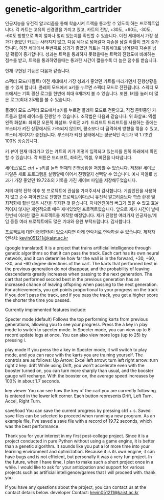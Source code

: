 # genetic-algorithm_cartrider

인공지능을 유전적 알고리즘을 통해 학습시켜 트랙을 통과할 수 있도록 하는 프로젝트입니다.
각 카트는 고유의 신경망을 가지고 있고, 카트의 전방, +30도, +60도, -30도, -60도 방향으로 벽이 얼마나 멀리 있는지를 확인할 수 있습니다.
이전 세대에서 가장 성과가 좋았던 카트는 사라지지 않고, 다음 세대로 넘어갈때 자손을 남길 확률이 크게 증가합니다.
이전 세대에서 두번째로 성과가 좋았던 카트는 다음세대로 넘어갈때 자손을 남길 확률이 증가합니다.
성과는 트랙을 통과하지 못했을때는 트랙의 진행도에 비례하는 점수를 받고, 트랙을 통과하였을때는 통과한 시간이 짧을수록 더 높은 점수를 받습니다.

현재 구현된 기능은 다음과 같습니다.

 스펙터 모드(디폴트)
이전 세대에서 가장 성과가 좋았던 카트를 따라가면서 진행상황을 볼 수 있게 합니다.
플레이 모드에서 a키를 누르면 스펙터 모드로 전환됩니다.
스펙터 모드에서는 기록 갱신 로그를 한번에 최대 6개까지 볼 수 있습니다. 또한, l키를 눌러 더 많은 로그(최대 25개)를 볼 수 있습니다.

 플레이 모드
스펙터 모드에서 a키를 누르면 플레이 모드로 전환되고, 직접 훈련중인 카트들과 함께 레이스를 진행할 수 있습니다.
조작법은 다음과 같습니다:
위 화살표: 엑셀
왼쪽 화살표: 좌회전
오른쪽 화살표: 우회전
z키: 드리프트
드리프트를 사용하는 중에는 부스터가 켜진 상황에서도 가속되지 않으며, 평소보다 더 급격하게 방향을 꺾을 수 있고, 부스터 게이지가 충전됩니다.
부스터가 켜진 상태에서는 평균적인 속도가 약 1.7초간 100% 상승됩니다.

 키 뷰어
현재 따라가고 있는 카트의 키가 어떻게 입력되고 있는지를 왼쪽 아래에서 확인할 수 있습니다. 각 버튼은 드리프트, 좌회전, 엑셀, 우회전을 나타냅니다.

 세이브/로드
ctrl + s키를 눌러 현재의 진행상황을 저장할 수 있습니다. 저장된 세이브 파일은 새로 프로그램을 실행할때 이어서 진행할지 선택할 수 있습니다.
예시 파일로 성과가 가장 좋았던 19.72초의 기록을 가진 세이브 파일을 저장해두었습니다.

 저의 대학 진학 이후 첫 프로젝트에 관심을 가져주셔서 감사합니다. 게임엔진을 사용하지 않고 순수 파이썬으로 진행한 프로젝트이다보니 유전적 알고리즘보다
학습 환경 및 최적화에 훨씬 많은 시간을 투자한 것 같습니다. 자체엔진이라 버그가 있을 수 있고 효율적이지 않지만 개인적으로 매우 재미있었던 프로젝트였습니다.
앞으로 제가 시간이 날때 한번씩 이러한 짧은 프로젝트를 제작할 예정입니다. 제가 진행할 여러가지 인공지능/게임 등등 여러 프로젝트에도 많은 기대와 응원 부탁드립니다. 감사합니다.

프로젝트에 대한 궁금한점이 있으시다면 아래 연락처로 연락하실 수 있습니다.
제작자 연락처: kevin051211@kaist.ac.kr

(google translated)
It is a project that trains artificial intelligence through genetic algorithms so that it can pass the track.
Each cart has its own neural network, and it can determine how far the wall is in the forward, +30, +60, -30, and -60 degree directions of the cart.
The karts that performed best in the previous generation do not disappear, and the probability of leaving descendants greatly increases when passing to the next generation.
The cart that performed second best in the previous generation has an increased chance of leaving offspring when passing to the next generation.
For achievements, you get points proportional to your progress on the track if you don't pass the track, and if you pass the track, you get a higher score the shorter the time you passed.

Currently implemented features include:

 Specter mode (default)
Follows the top performing karts from previous generations, allowing you to see your progress.
Press the a key in play mode to switch to specter mode.
In Specter mode, you can view up to 6 record update logs at once. You can also view more logs (up to 25) by pressing l.

 play mode
If you press the a key in Specter mode, it will switch to play mode, and you can race with the karts you are training yourself.
The controls are as follows:
Up Arrow: Excel
left arrow: turn left
right arrow: turn right
z key: drift
While using Drift, you won't accelerate even with the booster turned on, you can turn more sharply than usual, and the booster gauge will recharge.
With the booster on, the average speed increases by 100% in about 1.7 seconds.

 key viewer
You can see how the key of the cart you are currently following is entered in the lower left corner. Each button represents Drift, Left Turn, Accel, Right Turn.

 save/load
You can save the current progress by pressing ctrl + s. Saved save files can be selected to proceed when running a new program.
As an example file, I've saved a save file with a record of 19.72 seconds, which was the best performance.

 Thank you for your interest in my first post-college project. Since it is a project conducted in pure Python without using a game engine, it is better than a genetic algorithm.
It sounds like you put a lot more time into your learning environment and optimization. Because it is its own engine, it can have bugs and is not efficient, but personally it was a very fun project.
In the future, when I have time, I plan to make such a short project once in a while. I would like to ask for your anticipation and support for various projects such as artificial intelligence/games that I will proceed with. thank you

If you have any questions about the project, you can contact us at the contact details below.
developer Contact: kevin051211@kaist.ac.kr